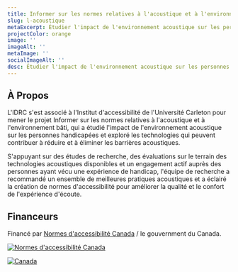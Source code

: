 ```yaml
---
title: Informer sur les normes relatives à l'acoustique et à l'environnement bâti
slug: l-acoustique
metaExcerpt: Étudier l'impact de l'environnement acoustique sur les personnes handicapées et explorer les technologies qui peuvent contribuer à réduire et à éliminer les barrières acoustiques
projectColor: orange
image: ''
imageAlt: ''
metaImage: ''
socialImageAlt: ''
desc: Étudier l'impact de l'environnement acoustique sur les personnes handicapées et explorer les technologies qui peuvent contribuer à réduire et à éliminer les barrières acoustiques
---
```

## À Propos

L'IDRC s'est associé à l'Institut d'accessibilité de l'Université Carleton pour mener le projet Informer sur les normes relatives à l'acoustique et à l'environnement bâti, qui a étudié l'impact de l'environnement acoustique sur les personnes handicapées et exploré les technologies qui peuvent contribuer à réduire et à éliminer les barrières acoustiques.

S'appuyant sur des études de recherche, des évaluations sur le terrain des technologies acoustiques disponibles et un engagement actif auprès des personnes ayant vécu une expérience de handicap, l'équipe de recherche a recommandé un ensemble de meilleures pratiques acoustiques et a éclairé la création de normes d'accessibilité pour améliorer la qualité et le confort de l'expérience d'écoute.

## Financeurs

Financé par [Normes d'accessibilité Canada](https://accessibilite.canada.ca) / le gouvernment du Canada.

[![Normes d'accessibilité Canada](/assets/uploads/asc-signature-en-fr-black.png)](https://accessibilite.canada.ca/)

[![Canada](/assets/uploads/canada.svg)](https://www.canada.ca/fr.html)
